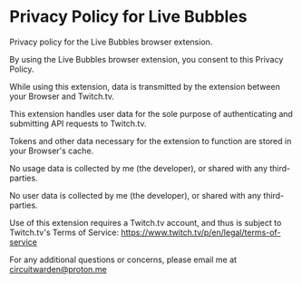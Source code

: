 # Privacy Policy for Live Bubbles
Privacy policy for the Live Bubbles browser extension.

By using the Live Bubbles browser extension, you consent to this Privacy Policy.

While using this extension, data is transmitted by the extension between your Browser and Twitch.tv.

This extension handles user data for the sole purpose of authenticating and submitting API requests to Twitch.tv.

Tokens and other data necessary for the extension to function are stored in your Browser's cache.

No usage data is collected by me (the developer), or shared with any third-parties.

No user data is collected by me (the developer), or shared with any third-parties.

Use of this extension requires a Twitch.tv account, and thus is subject to Twitch.tv's Terms of Service:
    https://www.twitch.tv/p/en/legal/terms-of-service
    
For any additional questions or concerns, please email me at circuitwarden@proton.me
